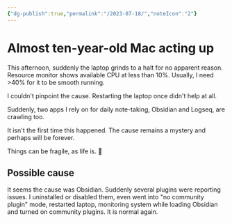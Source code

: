 ```yaml
---
{"dg-publish":true,"permalink":"/2023-07-18/","noteIcon":"2"}
---
```


# Almost ten-year-old Mac acting up

This afternoon, suddenly the laptop grinds to a halt for no apparent reason. Resource monitor shows available CPU at less than 10%. Usually, I need >40% for it to be smooth running.

I couldn't pinpoint the cause. Restarting the laptop once didn't help at all.

Suddenly, two apps I rely on for daily note-taking, Obsidian and Logseq, are crawling too.

It isn't the first time this happened. The cause remains a mystery and perhaps will be forever.

Things can be fragile, as life is. 🥲

## Possible cause

It seems the cause was Obsidian. Suddenly several plugins were reporting issues. I uninstalled or disabled them, even went into "no community plugin" mode, restarted laptop, monitoring system while loading Obsidian and turned on community plugins. It is normal again.